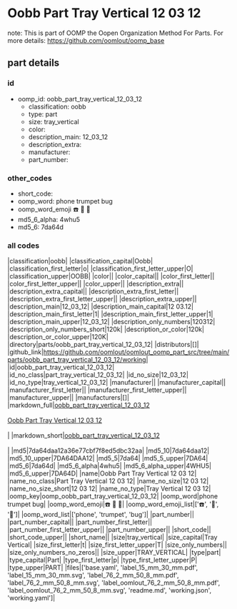 # Oobb Part Tray Vertical 12 03 12  

note: This is part of OOMP the Oopen Organization Method For Parts. For more details: https://github.com/oomlout/oomp_base

##  part details





### id
* oomp_id: oobb_part_tray_vertical_12_03_12
  * classification: oobb
  * type: part
  * size: tray_vertical
  * color: 
  * description_main: 12_03_12
  * description_extra: 
  * manufacturer: 
  * part_number: 

### other_codes
* short_code: 
* oomp_word: phone trumpet bug
* oomp_word_emoji :phone: :trumpet: :bug:
* md5_6_alpha: 4whu5
* md5_6: 7da64d

### all codes 
|classification|oobb|
|classification_capital|Oobb|
|classification_first_letter|o|
|classification_first_letter_upper|O|
|classification_upper|OOBB|
|color||
|color_capital||
|color_first_letter||
|color_first_letter_upper||
|color_upper||
|description_extra||
|description_extra_capital||
|description_extra_first_letter||
|description_extra_first_letter_upper||
|description_extra_upper||
|description_main|12_03_12|
|description_main_capital|12 03.12|
|description_main_first_letter|1|
|description_main_first_letter_upper|1|
|description_main_upper|12_03_12|
|description_only_numbers|120312|
|description_only_numbers_short|120k|
|description_or_color|120k|
|description_or_color_upper|120K|
|directory|parts/oobb_part_tray_vertical_12_03_12|
|distributors|[]|
|github_link|https://github.com/oomlout/oomlout_oomp_part_src/tree/main/parts/oobb_part_tray_vertical_12_03_12/working|
|id|oobb_part_tray_vertical_12_03_12|
|id_no_class|part_tray_vertical_12_03_12|
|id_no_size|12_03_12|
|id_no_type|tray_vertical_12_03_12|
|manufacturer||
|manufacturer_capital||
|manufacturer_first_letter||
|manufacturer_first_letter_upper||
|manufacturer_upper||
|manufacturers|[]|
|markdown_full|[oobb_part_tray_vertical_12_03_12](https://github.com/oomlout/oomlout_oomp_part_src/tree/main/parts/oobb_part_tray_vertical_12_03_12/working)<br>[](https://github.com/oomlout/oomlout_oomp_part_src/tree/main/parts/oobb_part_tray_vertical_12_03_12/working)<br>[Oobb Part Tray Vertical 12 03 12](https://github.com/oomlout/oomlout_oomp_part_src/tree/main/parts/oobb_part_tray_vertical_12_03_12/working)<br><br>|
|markdown_short|[oobb_part_tray_vertical_12_03_12](https://github.com/oomlout/oomlout_oomp_part_src/tree/main/parts/oobb_part_tray_vertical_12_03_12/working)<br><br>|
|md5|7da64daa12a36e77cbf7f8ed5dbc32aa|
|md5_10|7da64daa12|
|md5_10_upper|7DA64DAA12|
|md5_5|7da64|
|md5_5_upper|7DA64|
|md5_6|7da64d|
|md5_6_alpha|4whu5|
|md5_6_alpha_upper|4WHU5|
|md5_6_upper|7DA64D|
|name|Oobb Part Tray Vertical 12 03 12|
|name_no_class|Part Tray Vertical 12 03 12|
|name_no_size|12 03 12|
|name_no_size_short|12 03 12|
|name_no_type|Tray Vertical 12 03 12|
|oomp_key|oomp_oobb_part_tray_vertical_12_03_12|
|oomp_word|phone trumpet bug|
|oomp_word_emoji|:phone: :trumpet: :bug:|
|oomp_word_emoji_list|[':phone:', ':trumpet:', ':bug:']|
|oomp_word_list|['phone', 'trumpet', 'bug']|
|part_number||
|part_number_capital||
|part_number_first_letter||
|part_number_first_letter_upper||
|part_number_upper||
|short_code||
|short_code_upper||
|short_name||
|size|tray_vertical|
|size_capital|Tray Vertical|
|size_first_letter|t|
|size_first_letter_upper|T|
|size_only_numbers||
|size_only_numbers_no_zeros||
|size_upper|TRAY_VERTICAL|
|type|part|
|type_capital|Part|
|type_first_letter|p|
|type_first_letter_upper|P|
|type_upper|PART|
|files|['base.yaml', 'label_15_mm_30_mm.pdf', 'label_15_mm_30_mm.svg', 'label_76_2_mm_50_8_mm.pdf', 'label_76_2_mm_50_8_mm.svg', 'label_oomlout_76_2_mm_50_8_mm.pdf', 'label_oomlout_76_2_mm_50_8_mm.svg', 'readme.md', 'working.json', 'working.yaml']|
